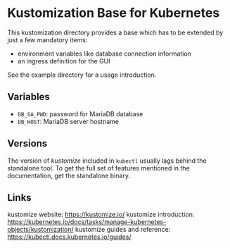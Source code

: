 Kustomization Base for Kubernetes
=================================

This kustomization directory provides a base which has to be extended by just a few
mandatory items:

 - environment variables like database connection information
 - an ingress definition for the GUI

 See the example directory for a usage introduction.

Variables
---------
 - `DB_SA_PWD`: password for MariaDB database
 - `DB_HOST`: MariaDB server hostname

Versions
--------

The version of *kustomize* included in `kubectl` usually lags behind the standalone tool.
To get the full set of features mentioned in the documentation, get the standalone binary.

Links
-----

kustomize website: https://kustomize.io/
kustomize introduction: https://kubernetes.io/docs/tasks/manage-kubernetes-objects/kustomization/
kustomize guides and reference: https://kubectl.docs.kubernetes.io/guides/
